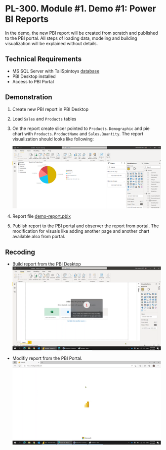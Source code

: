 # PL-300. Module #1. Demo #1: Power BI Reports

In the demo, the new PBI report will be created from scratch and published to the PBI portal. All steps of loading data, modeling and building visualization will be explained without details. 

## Technical Requirements

- MS SQL Server with TailSpintoys [database](https://github.com/MicrosoftLearning/PL-300-Microsoft-Power-BI-Data-Analyst/tree/Main/Allfiles/DatabaseBackup)
- PBI Desktop installed
- Access to PBI Portal

## Demonstration

1. Create new PBI report in PBI Desktop

1. Load `Sales` and `Products` tables

1. On the report create slicer pointed to `Products.Demographic` and pie chart with `Products.ProductName` and `Sales.Quantity`. The report visualization should looks like following:

    ![desktop.png](desktop.png)

1. Report file [demo-report.pbix](demo-report.pbix)

1. Publish report to the PBI portal and observer the report from portal. The modification for visuals like adding another page and another chart available also from portal.

## Recoding
- Build report from the PBI Desktop
    ![desktop.gif](desktop.gif)

- Modifiy report from the PBI Portal.
    ![portal.gif](portal.gif)